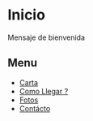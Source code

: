 # Inicio

Mensaje de bienvenida

## Menu

- [Carta](./sesion1.md)
- [Como Llegar ?](./sesion2.md)
- [Fotos](./sesion3.md)
- [Contácto](./sesion4.md)